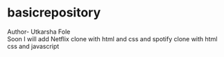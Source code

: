 # basicrepository
Author- Utkarsha Fole
<br>
Soon I will add Netflix clone with html and css
and spotify clone with html css and javascript
